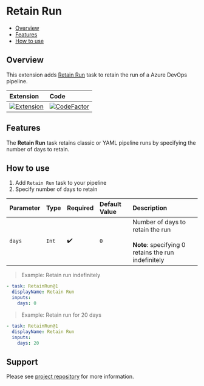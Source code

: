# Retain Run

- [Overview](#overview)
- [Features](#features)
- [How to use](#how-to-use)

## Overview

This extension adds [Retain Run](https://marketplace.visualstudio.com/items?itemName=alexalnaib.retain-run) task to retain the run of a Azure DevOps pipeline.

Extension | Code
:---------|:----
[![Extension](https://vsmarketplacebadge.apphb.com/version/alexalnaib.retain-run.svg)](https://marketplace.visualstudio.com/items?itemName=alexalnaib.retain-run) | [![CodeFactor](https://www.codefactor.io/repository/github/alexalnaib/retainrun/badge)](https://www.codefactor.io/repository/github/alexalnaib/retainrun)

## Features

The **Retain Run** task retains classic or YAML pipeline runs by specifying the number of days to retain.

## How to use

1. Add `Retain Run` task to your pipeline
2. Specify number of days to retain

Parameter | Type | Required | Default Value | Description
:-------- | :--- | :------- | :------------ | :----------
`days`    | `Int`| ✔️      | `0`           | Number of days to retain the run<br /><br />**Note**: specifying 0 retains the run indefinitely

> Example: Retain run indefinitely

```yaml
- task: RetainRun@1
  displayName: Retain Run
  inputs:
    days: 0
```

> Example: Retain run for 20 days

```yaml
- task: RetainRun@1
  displayName: Retain Run
  inputs:
    days: 20
```


## Support

Please see [project repository](https://github.com/alexalnaib/RetainRun) for more information.
